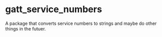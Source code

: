 # gatt_service_numbers

A package that converts service numbers to strings and maybe
do other things in the futuer.
